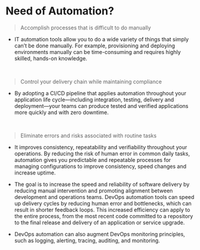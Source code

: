 # Need of Automation?
> Accomplish processes that is difficult to do manually 
- IT automation tools allow you to do a wide variety of things that simply can’t be done manually. For example, provisioning and deploying environments manually can be time-consuming and requires highly skilled, hands-on knowledge.

<br/>

> Control your delivery chain while maintaining compliance
- By adopting a CI/CD pipeline that applies automation throughout your application life cycle—including integration, testing, delivery and deployment—your teams can produce tested and verified applications more quickly and with zero downtime.

<br/>

> Eliminate errors and risks associated with routine tasks
- It improves consistency, repeatability and verifiability throughout your operations. By reducing the risk of human error in common daily tasks, automation gives you predictable and repeatable processes for managing configurations to improve consistency, speed changes and increase uptime.

-  The goal is to increase the speed and reliability of software delivery by reducing manual intervention and promoting alignment between development and operations teams. DevOps automation tools can speed up delivery cycles by reducing human error and bottlenecks, which can result in shorter feedback loops. This increased efficiency can apply to the entire process, from the most recent code committed to a repository to the final release and delivery of an application or service upgrade. 

- DevOps automation can also augment DevOps monitoring principles, such as logging, alerting, tracing, auditing, and monitoring. 